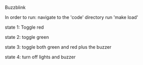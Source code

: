 Buzzblink

In order to run: 
  navigate to the 'code' directory
  run 'make load'

state 1: Toggle red

state 2: toggle green

state 3: toggle both green and red plus the buzzer

state 4: turn off lights and buzzer
